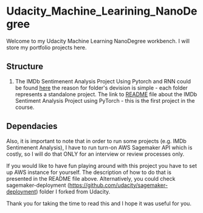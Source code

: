 # Udacity_Machine_Learining_NanoDegree

Welcome to my Udacity Machine Learning NanoDegree workbench. I will store my portfolio projects here. 

## Structure 
1. The IMDb Sentimenent Analysis Project Using Pytorch and RNN could be found [here](https://github.com/bormaley999/Udacity_Machine_Learining_NanoDegree/tree/master/Udacity_Machine_Learining_NanoDegree/imbD%20Sentiment%20Analysis) the reason for folder's devision is simple - each folder represents a standalone project. 
The link to [README](https://github.com/bormaley999/Udacity_Machine_Learining_NanoDegree/blob/master/Udacity_Machine_Learining_NanoDegree/imbD%20Sentiment%20Analysis/README.md) file about the IMDb Sentiment Analysis Project using PyTorch - this is the first project in the course.


## Dependacies 
Also, it is important to note that in order to run some projects (e.g. IMDb Sentimenent Analysis), I have to run turn-on AWS Sagemaker API which is costly, so I will do that ONLY for an interview or review processes only.

If you would like to have fun playing around with this project you have to set up AWS instance for yourself. The description of how to do that is presented in the README file above. Alternatively, you could check sagemaker-deployment (https://github.com/udacity/sagemaker-deployment) folder I forked from Udacity.

Thank you for taking the time to read this and I hope it was useful for you.
